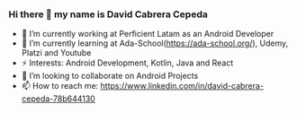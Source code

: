 ### Hi there 👋 my name is David Cabrera Cepeda

 - 🔭 I’m currently working at Perficient Latam as an Android Developer
 - 🌱 I’m currently learning at Ada-School(https://ada-school.org/), Udemy, Platzi and Youtube
 - ⚡ Interests: Android Development, Kotlin, Java and React
 - 👯 I’m looking to collaborate on Android Projects
 - 📫 How to reach me: https://www.linkedin.com/in/david-cabrera-cepeda-78b644130
<!--
**davidCabrera11/davidCabrera11** is a ✨ _special_ ✨ repository because its `README.md` (this file) appears on your GitHub profile.

Here are some ideas to get you started:

 🔭 I’m currently working at Scotiabank as a Junior PEGA Developer
 🌱 I’m currently learning at Udemy, Platzi and Youtube
 👯 I’m looking to collaborate on Android Projects
 📫 How to reach me: https://www.linkedin.com/in/david-cabrera-cepeda-78b644130
- ⚡ Fun fact: ...
-->
